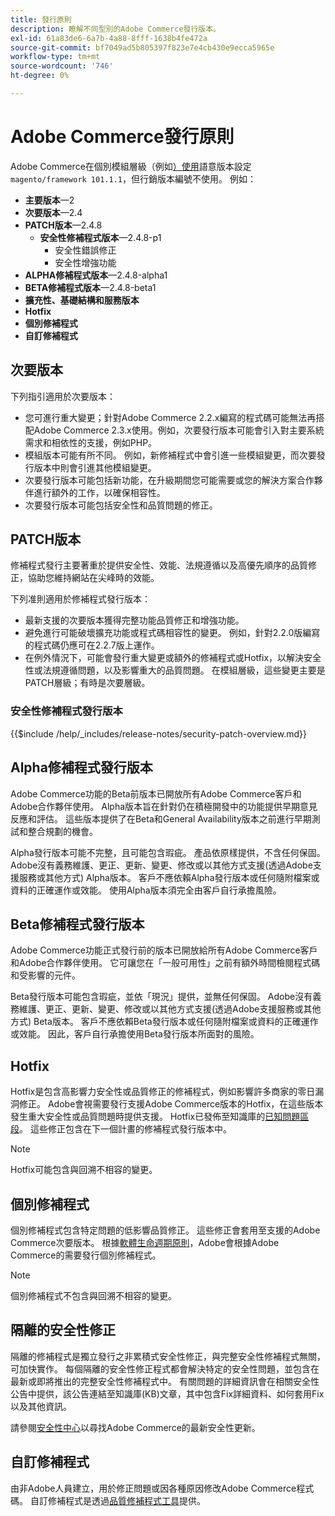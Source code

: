 ```yaml
---
title: 發行原則
description: 瞭解不同型別的Adobe Commerce發行版本。
exl-id: 61a83de6-6a7b-4a88-8fff-1638b4fe472a
source-git-commit: bf7049ad5b805397f823e7e4cb430e9ecca5965e
workflow-type: tm+mt
source-wordcount: '746'
ht-degree: 0%

---
```


# Adobe Commerce發行原則

Adobe Commerce在個別模組層級（例如[）使用](https://semver.org/)語意版本設定`magento/framework 101.1.1`，但行銷版本編號不使用。 例如：

- **主要版本**—2
- **次要版本**—2.4
- **PATCH版本**—2.4.8
   - **安全性修補程式版本**—2.4.8-p1
      - 安全性錯誤修正
      - 安全性增強功能
- **ALPHA修補程式版本**—2.4.8-alpha1
- **BETA修補程式版本**—2.4.8-beta1
- **擴充性、基礎結構和服務版本**
- **Hotfix**
- **個別修補程式**
- **自訂修補程式**

## 次要版本

下列指引適用於次要版本：

- 您可進行重大變更；針對Adobe Commerce 2.2.x編寫的程式碼可能無法再搭配Adobe Commerce 2.3.x使用。例如，次要發行版本可能會引入對主要系統需求和相依性的支援，例如PHP。
- 模組版本可能有所不同。 例如，新修補程式中會引進一些模組變更，而次要發行版本中則會引進其他模組變更。
- 次要發行版本可能包括新功能，在升級期間您可能需要或您的解決方案合作夥伴進行額外的工作，以確保相容性。
- 次要發行版本可能包括安全性和品質問題的修正。

## PATCH版本

修補程式發行主要著重於提供安全性、效能、法規遵循以及高優先順序的品質修正，協助您維持網站在尖峰時的效能。

下列准則適用於修補程式發行版本：

- 最新支援的次要版本獲得完整功能品質修正和增強功能。
- 避免進行可能破壞擴充功能或程式碼相容性的變更。 例如，針對2.2.0版編寫的程式碼仍應可在2.2.7版上運作。
- 在例外情況下，可能會發行重大變更或額外的修補程式或Hotfix，以解決安全性或法規遵循問題，以及影響重大的品質問題。 在模組層級，這些變更主要是PATCH層級；有時是次要層級。

### 安全性修補程式發行版本

{{$include /help/_includes/release-notes/security-patch-overview.md}}

## Alpha修補程式發行版本

Adobe Commerce功能的Beta前版本已開放所有Adobe Commerce客戶和Adobe合作夥伴使用。 Alpha版本旨在針對仍在積極開發中的功能提供早期意見反應和評估。 這些版本提供了在Beta和General Availability版本之前進行早期測試和整合規劃的機會。

Alpha發行版本可能不完整，且可能包含瑕疵。 產品依原樣提供，不含任何保固。 Adobe沒有義務維護、更正、更新、變更、修改或以其他方式支援(透過Adobe支援服務或其他方式) Alpha版本。 客戶不應依賴Alpha發行版本或任何隨附檔案或資料的正確運作或效能。 使用Alpha版本須完全由客戶自行承擔風險。

## Beta修補程式發行版本

Adobe Commerce功能正式發行前的版本已開放給所有Adobe Commerce客戶和Adobe合作夥伴使用。 它可讓您在「一般可用性」之前有額外時間檢閱程式碼和受影響的元件。

Beta發行版本可能包含瑕疵，並依「現況」提供，並無任何保固。 Adobe沒有義務維護、更正、更新、變更、修改或以其他方式支援(透過Adobe支援服務或其他方式) Beta版本。 客戶不應依賴Beta發行版本或任何隨附檔案或資料的正確運作或效能。 因此，客戶自行承擔使用Beta發行版本所面對的風險。

## Hotfix

Hotfix是包含高影響力安全性或品質修正的修補程式，例如影響許多商家的零日漏洞修正。 Adobe會視需要發行支援Adobe Commerce版本的Hotfix，在這些版本發生重大安全性或品質問題時提供支援。 Hotfix已發佈至知識庫的[已知問題區段](https://support.magento.com/hc/en-us/sections/360003869892-Known-issues-patches-attached-)。 這些修正包含在下一個計畫的修補程式發行版本中。

>[!NOTE]
>
>Hotfix可能包含與回溯不相容的變更。

## 個別修補程式

個別修補程式包含特定問題的低影響品質修正。 這些修正會套用至支援的Adobe Commerce次要版本。 根據[軟體生命週期原則](https://www.adobe.com/content/dam/cc/en/legal/terms/enterprise/pdfs/Adobe-Commerce-Software-Lifecycle-Policy.pdf)，Adobe會根據Adobe Commerce的需要發行個別修補程式。

>[!NOTE]
>
>個別修補程式不包含與回溯不相容的變更。

## 隔離的安全性修正

隔離的修補程式是獨立發行之非累積式安全性修正，與完整安全性修補程式無關，可加快實作。 每個隔離的安全性修正程式都會解決特定的安全性問題，並包含在最新或即將推出的完整安全性修補程式中。 有關問題的詳細資訊會在相關安全性公告中提供，該公告連結至知識庫(KB)文章，其中包含Fix詳細資料、如何套用Fix以及其他資訊。

請參閱[安全性中心](https://helpx.adobe.com/security/products/magento.html)以尋找Adobe Commerce的最新安全性更新。

## 自訂修補程式

由非Adobe人員建立，用於修正問題或因各種原因修改Adobe Commerce程式碼。 自訂修補程式是透過[品質修補程式工具](https://experienceleague.adobe.com/en/docs/commerce-operations/tools/quality-patches-tool/usage)提供。

<!-- Last updated from includes: 2025-10-09 22:53:22 -->
